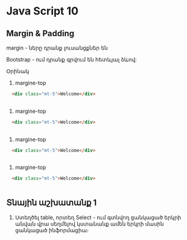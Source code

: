 # Java Script 10

## Margin & Padding
  margin - ները դրանք լուսանցքներ են

  Bootstrap - ում դրանք գրվում են հետևյալ ձևով:

  Օրինակ 
  1. margine-top

```html
  <div class="mt-5">Welcome</div>
  
```
  1. margine-top

```html
  <div class="mt-5">Welcome</div>
  
```

  1. margine-top

```html
  <div class="mt-5">Welcome</div>
  
```

  1. margine-top

```html
  <div class="mt-5">Welcome</div>
  
```




## Տնային աշխատանք 1

1. Ստեղծել table, որտեղ Select - ում գտնվող ցանկացած երկրի անվան վրա սեղմելով կստանանք ամեն երկրի մասին ցանկացած ինֆորմացիա։

